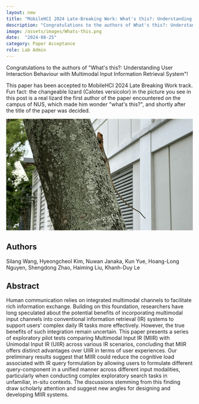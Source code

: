 ```yaml
---
layout: new
title: "MobileHCI 2024 Late-Breaking Work: What's this?: Understanding User Interaction Behaviour with Multimodal Input Information Retrieval System"
description: "Congratulations to the authors of What's this?: Understanding User Interaction Behaviour with Multimodal Input Information Retrieval System"
image: /assets/images/Whats-this.png
date:  "2024-08-25"
category: Paper Acceptance
role: Lab Admin
---
```


Congratulations to the authors of "What's this?: Understanding User Interaction Behaviour with Multimodal Input Information Retrieval System"! 

This paper has been accepted to MobileHCI 2024 Late Breaking Work track. Fun fact: the changeable lizard (Calotes versicolor) in the picture you see in this post is a real lizard the first author of the paper encountered on the campus of NUS, which made him wonder "what's this?", and shortly after the title of the paper was decided.

![-](/assets/images/MobileHCI-2024-Late-Breaking-Work-Whats-this.png "-")


## Authors

Silang Wang, Hyeongcheol Kim, Nuwan Janaka, Kun Yue, Hoang-Long Nguyen, Shengdong Zhao, Haiming Liu, Khanh-Duy Le


## Abstract

Human communication relies on integrated multimodal channels to facilitate rich information exchange. Building on this foundation, researchers have long speculated about the potential benefits of incorporating multimodal input channels into conventional information retrieval (IR) systems to support users' complex daily IR tasks more effectively. However, the true benefits of such integration remain uncertain. This paper presents a series of exploratory pilot tests comparing Multimodal Input IR (MIIR) with Unimodal Input IR (UIIR) across various IR scenarios, concluding that MIIR offers distinct advantages over UIIR in terms of user experiences. Our preliminary results suggest that MIIR could reduce the cognitive load associated with IR query formulation by allowing users to formulate different query-component in a unified manner across different input modalities, particularly when conducting complex exploratory search tasks in unfamiliar, in-situ contexts. The discussions stemming from this finding draw scholarly attention and suggest new angles for designing and developing MIIR systems.

